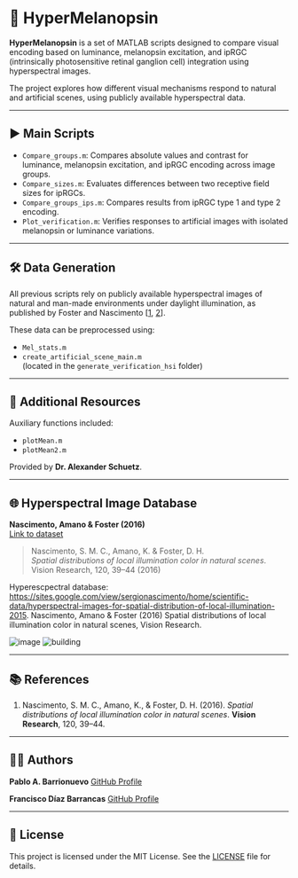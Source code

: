 # 🧬 HyperMelanopsin

**HyperMelanopsin** is a set of MATLAB scripts designed to compare visual encoding based on luminance, melanopsin excitation, and ipRGC (intrinsically photosensitive retinal ganglion cell) integration using hyperspectral images.

The project explores how different visual mechanisms respond to natural and artificial scenes, using publicly available hyperspectral data.

---

## ▶️ Main Scripts

- `Compare_groups.m`: Compares absolute values and contrast for luminance, melanopsin excitation, and ipRGC encoding across image groups.
- `Compare_sizes.m`: Evaluates differences between two receptive field sizes for ipRGCs.
- `Compare_groups_ips.m`: Compares results from ipRGC type 1 and type 2 encoding.
- `Plot_verification.m`: Verifies responses to artificial images with isolated melanopsin or luminance variations.
  
---

## 🛠️ Data Generation

All previous scripts rely on publicly available hyperspectral images of natural and man-made environments under daylight illumination, as published by Foster and Nascimento [[1](#references), [2](#references)].

These data can be preprocessed using:

- `Mel_stats.m`
- `create_artificial_scene_main.m`  
(located in the `generate_verification_hsi` folder)

---

## 📂 Additional Resources

Auxiliary functions included:

- `plotMean.m`
- `plotMean2.m`
  
Provided by **Dr. Alexander Schuetz**.


---

## 🌐 Hyperspectral Image Database

**Nascimento, Amano & Foster (2016)**  
[Link to dataset](https://sites.google.com/view/sergionascimento/home/scientific-data/hyperspectral-images-for-spatial-distribution-of-local-illumination-2015)

> Nascimento, S. M. C., Amano, K. & Foster, D. H.  
> *Spatial distributions of local illumination color in natural scenes*.  
> Vision Research, 120, 39–44 (2016)

Hyperescpectral database: https://sites.google.com/view/sergionascimento/home/scientific-data/hyperspectral-images-for-spatial-distribution-of-local-illumination-2015.  Nascimento, Amano & Foster (2016) Spatial distributions of local illumination color in natural scenes, Vision Research.


![image](https://github.com/user-attachments/assets/2d1b3d12-bf22-4f78-8326-e3a90cc4ced2)
![building](https://github.com/user-attachments/assets/9735670f-232b-4919-9ae1-c96360b2af74)

---

## 📚 References

1. Nascimento, S. M. C., Amano, K., & Foster, D. H. (2016). *Spatial distributions of local illumination color in natural scenes*. **Vision Research**, 120, 39–44.  

---

## 🧑‍💻 Authors
**Pablo A. Barrionuevo**
[GitHub Profile](https://github.com/pbarrionuevo)

**Francisco Díaz Barrancas**  [GitHub Profile](https://github.com/francisco-diaz-barrancas)

---

## 📄 License

This project is licensed under the MIT License. See the [LICENSE](LICENSE) file for details.





